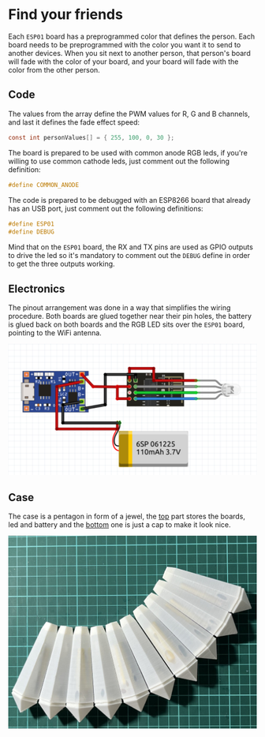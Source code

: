 # Find your friends

Each `ESP01` board has a preprogrammed color that defines the person. Each board needs to be preprogrammed with the color you want it to send to another devices. When you sit next to another person, that person's board will fade with the color of your board, and your board will fade with the color from the other person.


## Code
The values from the array define the PWM values for R, G and B channels, and last it defines the fade effect speed:

```c
const int personValues[] = { 255, 100, 0, 30 };
```

The board is prepared to be used with common anode RGB leds, if you're willing to use common cathode leds, just comment out the following definition:

```c
#define COMMON_ANODE
```

The code is prepared to be debugged with an ESP8266 board that already has an USB port, just comment out the following definitions:

```c
#define ESP01
#define DEBUG
```
Mind that on the `ESP01` board, the RX and TX pins are used as GPIO outputs to drive the led so it's mandatory to comment out the `DEBUG` define in order to get the three outputs working.

## Electronics

The pinout arrangement was done in a way that simplifies the wiring procedure. Both boards are glued together near their pin holes, the battery is glued back on both boards and the RGB LED sits over the `ESP01` board, pointing to the WiFi antenna.

![Board schematic](schematic.png)

## Case

The case is a pentagon in form of a jewel, the [top](pendant-top.stl) part stores the boards, led and battery and the [bottom](pendant-bottom.stl) one is just a cap to make it look nice.

![Pendants](pendants.jpg)
